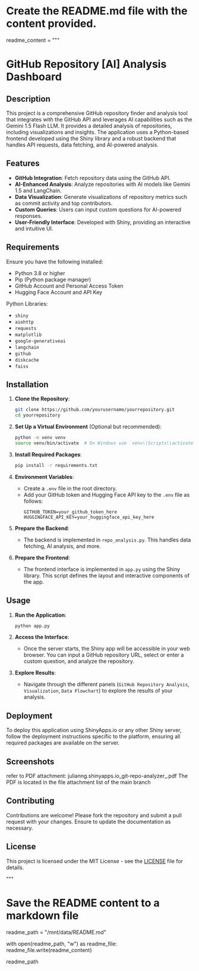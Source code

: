 # Create the README.md file with the content provided.

readme_content = """
# GitHub Repository [AI] Analysis Dashboard

## Description

This project is a comprehensive GitHub repository finder and analysis tool that integrates with the GitHub API and leverages AI capabilities such as the Gemini 1.5 Flash LLM. It provides a detailed analysis of repositories, including visualizations and insights. The application uses a Python-based frontend developed using the Shiny library and a robust backend that handles API requests, data fetching, and AI-powered analysis.

## Features

- **GitHub Integration**: Fetch repository data using the GitHub API.
- **AI-Enhanced Analysis**: Analyze repositories with AI models like Gemini 1.5 and LangChain.
- **Data Visualization**: Generate visualizations of repository metrics such as commit activity and top contributors.
- **Custom Queries**: Users can input custom questions for AI-powered responses.
- **User-Friendly Interface**: Developed with Shiny, providing an interactive and intuitive UI.

## Requirements

Ensure you have the following installed:

- Python 3.8 or higher
- Pip (Python package manager)
- GitHub Account and Personal Access Token
- Hugging Face Account and API Key

Python Libraries:

- `shiny`
- `aiohttp`
- `requests`
- `matplotlib`
- `google-generativeai`
- `langchain`
- `github`
- `diskcache`
- `faiss`

## Installation

1. **Clone the Repository**:
    ```bash
    git clone https://github.com/yourusername/yourrepository.git
    cd yourrepository
    ```

2. **Set Up a Virtual Environment** (Optional but recommended):
    ```bash
    python -m venv venv
    source venv/bin/activate  # On Windows use `venv\\Scripts\\activate`
    ```

3. **Install Required Packages**:
    ```bash
    pip install -r requirements.txt
    ```

4. **Environment Variables**:
    - Create a `.env` file in the root directory.
    - Add your GitHub token and Hugging Face API key to the `.env` file as follows:
      ```
      GITHUB_TOKEN=your_github_token_here
      HUGGINGFACE_API_KEY=your_huggingface_api_key_here
      ```

5. **Prepare the Backend**:
    - The backend is implemented in `repo_analysis.py`. This handles data fetching, AI analysis, and more.

6. **Prepare the Frontend**:
    - The frontend interface is implemented in `app.py` using the Shiny library. This script defines the layout and interactive components of the app.

## Usage

1. **Run the Application**:
    ```bash
    python app.py
    ```

2. **Access the Interface**:
    - Once the server starts, the Shiny app will be accessible in your web browser. You can input a GitHub repository URL, select or enter a custom question, and analyze the repository.

3. **Explore Results**:
    - Navigate through the different panels (`GitHub Repository Analysis`, `Visualization`, `Data Flowchart`) to explore the results of your analysis.

## Deployment

To deploy this application using ShinyApps.io or any other Shiny server, follow the deployment instructions specific to the platform, ensuring all required packages are available on the server.

## Screenshots

refer to PDF attachment: julianng.shinyapps.io_git-repo-analyzer_.pdf
The PDF is located in the file attachment list of the main branch

## Contributing

Contributions are welcome! Please fork the repository and submit a pull request with your changes. Ensure to update the documentation as necessary.

## License

This project is licensed under the MIT License - see the [LICENSE](LICENSE) file for details.

"""

# Save the README content to a markdown file
readme_path = "/mnt/data/README.md"

with open(readme_path, "w") as readme_file:
    readme_file.write(readme_content)

readme_path
